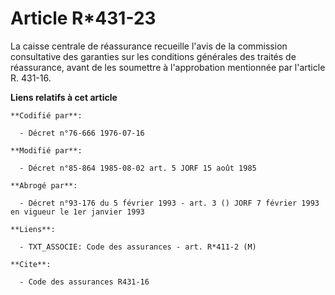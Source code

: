 # Article R*431-23

La caisse centrale de réassurance recueille l'avis de la commission consultative des garanties sur les conditions générales
des traités de réassurance, avant de les soumettre à l'approbation mentionnée par l'article R. 431-16.

**Liens relatifs à cet article**

	**Codifié par**:

	  - Décret n°76-666 1976-07-16

	**Modifié par**:

	  - Décret n°85-864 1985-08-02 art. 5 JORF 15 août 1985

	**Abrogé par**:

	  - Décret n°93-176 du 5 février 1993 - art. 3 () JORF 7 février 1993 en vigueur le 1er janvier 1993

	**Liens**:

	  - TXT_ASSOCIE: Code des assurances - art. R*411-2 (M)

	**Cite**:

	  - Code des assurances R431-16
